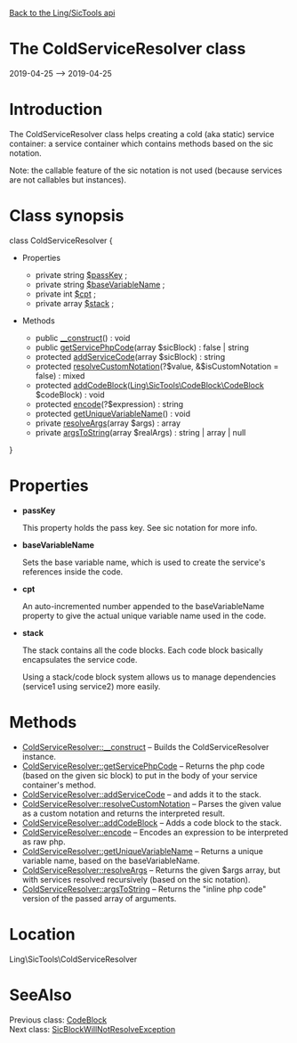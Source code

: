 [Back to the Ling/SicTools api](https://github.com/lingtalfi/SicTools/blob/master/doc/api/Ling/SicTools.md)



The ColdServiceResolver class
================
2019-04-25 --> 2019-04-25






Introduction
============

The ColdServiceResolver class helps creating a cold (aka static) service container: a service container
which contains methods based on the sic notation.



Note: the callable feature of the sic notation is not used (because services are not callables but instances).



Class synopsis
==============


class <span class="pl-k">ColdServiceResolver</span>  {

- Properties
    - private string [$passKey](#property-passKey) ;
    - private string [$baseVariableName](#property-baseVariableName) ;
    - private int [$cpt](#property-cpt) ;
    - private array [$stack](#property-stack) ;

- Methods
    - public [__construct](https://github.com/lingtalfi/SicTools/blob/master/doc/api/Ling/SicTools/ColdServiceResolver/__construct.md)() : void
    - public [getServicePhpCode](https://github.com/lingtalfi/SicTools/blob/master/doc/api/Ling/SicTools/ColdServiceResolver/getServicePhpCode.md)(array $sicBlock) : false | string
    - protected [addServiceCode](https://github.com/lingtalfi/SicTools/blob/master/doc/api/Ling/SicTools/ColdServiceResolver/addServiceCode.md)(array $sicBlock) : string
    - protected [resolveCustomNotation](https://github.com/lingtalfi/SicTools/blob/master/doc/api/Ling/SicTools/ColdServiceResolver/resolveCustomNotation.md)(?$value, &$isCustomNotation = false) : mixed
    - protected [addCodeBlock](https://github.com/lingtalfi/SicTools/blob/master/doc/api/Ling/SicTools/ColdServiceResolver/addCodeBlock.md)([Ling\SicTools\CodeBlock\CodeBlock](https://github.com/lingtalfi/SicTools/blob/master/doc/api/Ling/SicTools/CodeBlock/CodeBlock.md) $codeBlock) : void
    - protected [encode](https://github.com/lingtalfi/SicTools/blob/master/doc/api/Ling/SicTools/ColdServiceResolver/encode.md)(?$expression) : string
    - protected [getUniqueVariableName](https://github.com/lingtalfi/SicTools/blob/master/doc/api/Ling/SicTools/ColdServiceResolver/getUniqueVariableName.md)() : void
    - private [resolveArgs](https://github.com/lingtalfi/SicTools/blob/master/doc/api/Ling/SicTools/ColdServiceResolver/resolveArgs.md)(array $args) : array
    - private [argsToString](https://github.com/lingtalfi/SicTools/blob/master/doc/api/Ling/SicTools/ColdServiceResolver/argsToString.md)(array $realArgs) : string | array | null

}




Properties
=============

- <span id="property-passKey"><b>passKey</b></span>

    This property holds the pass key.
    See sic notation for more info.
    
    

- <span id="property-baseVariableName"><b>baseVariableName</b></span>

    Sets the base variable name, which is used to create the service's references inside the code.
    
    

- <span id="property-cpt"><b>cpt</b></span>

    An auto-incremented number appended to the baseVariableName property to give the actual unique variable name
    used in the code.
    
    

- <span id="property-stack"><b>stack</b></span>

    The stack contains all the code blocks.
    Each code block basically encapsulates the service code.
    
    Using a stack/code block system allows us to manage dependencies (service1 using service2) more easily.
    
    



Methods
==============

- [ColdServiceResolver::__construct](https://github.com/lingtalfi/SicTools/blob/master/doc/api/Ling/SicTools/ColdServiceResolver/__construct.md) &ndash; Builds the ColdServiceResolver instance.
- [ColdServiceResolver::getServicePhpCode](https://github.com/lingtalfi/SicTools/blob/master/doc/api/Ling/SicTools/ColdServiceResolver/getServicePhpCode.md) &ndash; Returns the php code (based on the given sic block) to put in the body of your service container's method.
- [ColdServiceResolver::addServiceCode](https://github.com/lingtalfi/SicTools/blob/master/doc/api/Ling/SicTools/ColdServiceResolver/addServiceCode.md) &ndash; and adds it to the stack.
- [ColdServiceResolver::resolveCustomNotation](https://github.com/lingtalfi/SicTools/blob/master/doc/api/Ling/SicTools/ColdServiceResolver/resolveCustomNotation.md) &ndash; Parses the given value as a custom notation and returns the interpreted result.
- [ColdServiceResolver::addCodeBlock](https://github.com/lingtalfi/SicTools/blob/master/doc/api/Ling/SicTools/ColdServiceResolver/addCodeBlock.md) &ndash; Adds a code block to the stack.
- [ColdServiceResolver::encode](https://github.com/lingtalfi/SicTools/blob/master/doc/api/Ling/SicTools/ColdServiceResolver/encode.md) &ndash; Encodes an expression to be interpreted as raw php.
- [ColdServiceResolver::getUniqueVariableName](https://github.com/lingtalfi/SicTools/blob/master/doc/api/Ling/SicTools/ColdServiceResolver/getUniqueVariableName.md) &ndash; Returns a unique variable name, based on the baseVariableName.
- [ColdServiceResolver::resolveArgs](https://github.com/lingtalfi/SicTools/blob/master/doc/api/Ling/SicTools/ColdServiceResolver/resolveArgs.md) &ndash; Returns the given $args array, but with services resolved recursively (based on the sic notation).
- [ColdServiceResolver::argsToString](https://github.com/lingtalfi/SicTools/blob/master/doc/api/Ling/SicTools/ColdServiceResolver/argsToString.md) &ndash; Returns the "inline php code" version of the passed array of arguments.





Location
=============
Ling\SicTools\ColdServiceResolver


SeeAlso
==============
Previous class: [CodeBlock](https://github.com/lingtalfi/SicTools/blob/master/doc/api/Ling/SicTools/CodeBlock/CodeBlock.md)<br>Next class: [SicBlockWillNotResolveException](https://github.com/lingtalfi/SicTools/blob/master/doc/api/Ling/SicTools/Exception/SicBlockWillNotResolveException.md)<br>

